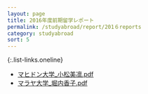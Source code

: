 ```yaml
---
layout: page
title: 2016年度前期留学レポート
permalink: /studyabroad/report/201６reports
category: studyabroad
sort: 5
---
```


{:.list-links.oneline}
*   [マヒドン大学_小松美凛.pdf](https://github.com/gsc-aoyama/www4gsc/raw/gh-pages/pages/studyabroad/report/2016/%E3%83%9E%E3%83%92%E3%83%88%E3%82%99%E3%83%B3%E5%A4%A7%E5%AD%A6_%E5%B0%8F%E6%9D%BE%E7%BE%8E%E5%87%9B.pdf)
*   [マラヤ大学_堀内香子.pdf](https://github.com/gsc-aoyama/www4gsc/raw/gh-pages/pages/studyabroad/report/2016/%E3%83%9E%E3%83%A9%E3%83%A4%E5%A4%A7%E5%AD%A6_%E5%A0%80%E5%86%85%E9%A6%99%E5%AD%90.pdf)

